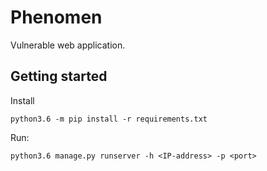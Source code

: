 # Phenomen

Vulnerable web application.

## Getting started

Install

```
python3.6 -m pip install -r requirements.txt
```

Run:

```
python3.6 manage.py runserver -h <IP-address> -p <port>
```